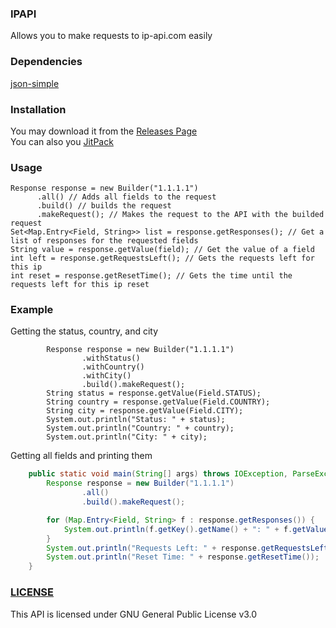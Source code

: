 ### IPAPI

Allows you to make requests to ip-api.com easily <br>

### Dependencies
[json-simple](https://mvnrepository.com/artifact/com.googlecode.json-simple/json-simple)

### Installation
You may download it from the [Releases Page](https://github.com/TheSilentPro/IPAPI/releases) <br>
You can also you [JitPack](https://jitpack.io/#TheSilentPro/IPAPI)

### Usage
```
Response response = new Builder("1.1.1.1")
      .all() // Adds all fields to the request
      .build() // builds the request
      .makeRequest(); // Makes the request to the API with the builded request
Set<Map.Entry<Field, String>> list = response.getResponses(); // Get a list of responses for the requested fields
String value = response.getValue(field); // Get the value of a field
int left = response.getRequestsLeft(); // Gets the requests left for this ip
int reset = response.getResetTime(); // Gets the time until the requests left for this ip reset
```

### Example
Getting the status, country, and city
```
        Response response = new Builder("1.1.1.1")
                .withStatus()
                .withCountry()
                .withCity()
                .build().makeRequest();
        String status = response.getValue(Field.STATUS);
        String country = response.getValue(Field.COUNTRY);
        String city = response.getValue(Field.CITY);
        System.out.println("Status: " + status);
        System.out.println("Country: " + country);
        System.out.println("City: " + city);
```

Getting all fields and printing them
```java
    public static void main(String[] args) throws IOException, ParseException {
        Response response = new Builder("1.1.1.1")
                .all()
                .build().makeRequest();

        for (Map.Entry<Field, String> f : response.getResponses()) {
            System.out.println(f.getKey().getName() + ": " + f.getValue());
        }
        System.out.println("Requests Left: " + response.getRequestsLeft());
        System.out.println("Reset Time: " + response.getResetTime());
    }
```

### [LICENSE](https://github.com/TheSilentPro/IPAPI/blob/master/LICENSE)
This API is licensed under GNU General Public License v3.0
